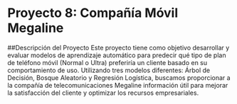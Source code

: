 # Proyecto 8: Compañía Móvil Megaline
##Descripción del Proyecto
Este proyecto tiene como objetivo desarrollar y evaluar modelos de aprendizaje automático para predecir qué tipo de plan de teléfono móvil (Normal o Ultra) preferiría un cliente basado en su comportamiento de uso. Utilizando tres modelos diferentes: Árbol de Decisión, Bosque Aleatorio y Regresión Logística, buscamos proporcionar a la compañía de telecomunicaciones Megaline información útil para mejorar la satisfacción del cliente y optimizar los recursos empresariales.